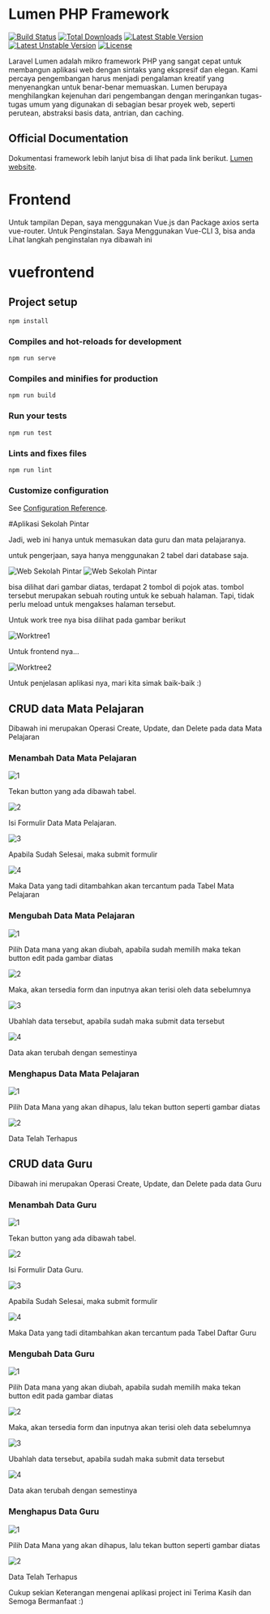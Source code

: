 # Lumen PHP Framework

[![Build Status](https://travis-ci.org/laravel/lumen-framework.svg)](https://travis-ci.org/laravel/lumen-framework)
[![Total Downloads](https://poser.pugx.org/laravel/lumen-framework/d/total.svg)](https://packagist.org/packages/laravel/lumen-framework)
[![Latest Stable Version](https://poser.pugx.org/laravel/lumen-framework/v/stable.svg)](https://packagist.org/packages/laravel/lumen-framework)
[![Latest Unstable Version](https://poser.pugx.org/laravel/lumen-framework/v/unstable.svg)](https://packagist.org/packages/laravel/lumen-framework)
[![License](https://poser.pugx.org/laravel/lumen-framework/license.svg)](https://packagist.org/packages/laravel/lumen-framework)

Laravel Lumen adalah mikro framework PHP yang sangat cepat untuk membangun aplikasi web dengan sintaks yang ekspresif dan elegan. Kami percaya pengembangan harus menjadi pengalaman kreatif yang menyenangkan untuk benar-benar memuaskan. Lumen berupaya menghilangkan kejenuhan dari pengembangan dengan meringankan tugas-tugas umum yang digunakan di sebagian besar proyek web, seperti perutean, abstraksi basis data, antrian, dan caching.

## Official Documentation

Dokumentasi framework lebih lanjut bisa di lihat pada link berikut. [Lumen website](https://lumen.laravel.com/docs).

# Frontend

Untuk tampilan Depan, saya menggunakan Vue.js dan Package axios serta vue-router.
Untuk Penginstalan. Saya Menggunakan Vue-CLI 3, bisa anda Lihat langkah penginstalan nya dibawah ini

# vuefrontend

## Project setup
```
npm install
```

### Compiles and hot-reloads for development
```
npm run serve
```

### Compiles and minifies for production
```
npm run build
```

### Run your tests
```
npm run test
```

### Lints and fixes files
```
npm run lint
```

### Customize configuration
See [Configuration Reference](https://cli.vuejs.org/config/).

#Aplikasi Sekolah Pintar

Jadi, web ini hanya untuk memasukan data guru dan mata pelajaranya.

untuk pengerjaan, saya hanya menggunakan 2 tabel dari database saja.

![Web Sekolah Pintar](image/DataGuru.png)
![Web Sekolah Pintar](image/DataPelajaran.png)

bisa dilihat dari gambar diatas, terdapat 2 tombol di pojok atas. tombol tersebut merupakan sebuah
routing untuk ke sebuah halaman. Tapi, tidak perlu meload untuk mengakses halaman tersebut.

Untuk work tree nya bisa dilihat pada gambar berikut

![Worktree1](image/WorkTreeLumen.png)

Untuk frontend nya...

![Worktree2](image/WorkTreeFrontend.png)

Untuk penjelasan aplikasi nya, mari kita simak baik-baik :)

## CRUD data Mata Pelajaran

Dibawah ini merupakan Operasi Create, Update, dan Delete pada data Mata Pelajaran

### Menambah Data Mata Pelajaran
![1](image/tambahPelajaran/1.png)

Tekan button yang ada dibawah tabel.

![2](image/tambahPelajaran/2.png)

Isi Formulir Data Mata Pelajaran.

![3](image/tambahPelajaran/3.png)

Apabila Sudah Selesai, maka submit formulir

![4](image/tambahPelajaran/4.png)

Maka Data yang tadi ditambahkan akan tercantum pada Tabel Mata Pelajaran

### Mengubah Data Mata Pelajaran
![1](image/ubahPelajaran/1.png)

Pilih Data mana yang akan diubah, apabila sudah memilih maka tekan button edit pada gambar diatas

![2](image/ubahPelajaran/2.png)

Maka, akan tersedia form dan inputnya akan terisi oleh data sebelumnya

![3](image/ubahPelajaran/3.png)

Ubahlah data tersebut, apabila sudah maka submit data tersebut

![4](image/ubahPelajaran/4.png)

Data akan terubah dengan semestinya

### Menghapus Data Mata Pelajaran

![1](image/hapusPelajaran/1.png)

Pilih Data Mana yang akan dihapus, lalu tekan button seperti gambar diatas

![2](image/hapusPelajaran/2.png)

Data Telah Terhapus

## CRUD data Guru

Dibawah ini merupakan Operasi Create, Update, dan Delete pada data Guru

### Menambah Data Guru
![1](image/tambahGuru/1.png)

Tekan button yang ada dibawah tabel.

![2](image/tambahGuru/2.png)

Isi Formulir Data Guru.

![3](image/tambahGuru/3.png)

Apabila Sudah Selesai, maka submit formulir

![4](image/tambahGuru/4.png)

Maka Data yang tadi ditambahkan akan tercantum pada Tabel Daftar Guru

### Mengubah Data Guru
![1](image/ubahGuru/1.png)

Pilih Data mana yang akan diubah, apabila sudah memilih maka tekan button edit pada gambar diatas

![2](image/ubahGuru/2.png)

Maka, akan tersedia form dan inputnya akan terisi oleh data sebelumnya

![3](image/ubahGuru/3.png)

Ubahlah data tersebut, apabila sudah maka submit data tersebut

![4](image/ubahGuru/4.png)

Data akan terubah dengan semestinya

### Menghapus Data Guru

![1](image/hapusGuru/1.png)

Pilih Data Mana yang akan dihapus, lalu tekan button seperti gambar diatas

![2](image/hapusGuru/2.png)

Data Telah Terhapus

Cukup sekian Keterangan mengenai aplikasi project ini
Terima Kasih dan Semoga Bermanfaat :)